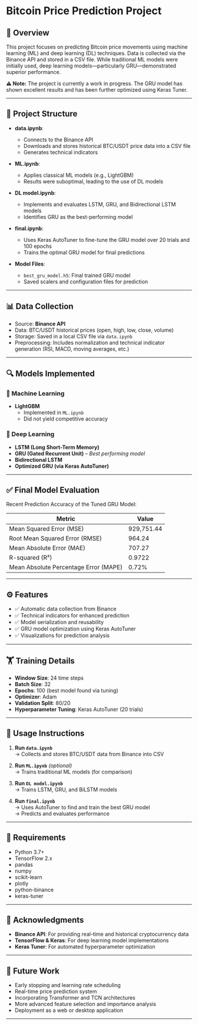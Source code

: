 # Bitcoin Price Prediction Project

## 🧠 Overview
This project focuses on predicting Bitcoin price movements using machine learning (ML) and deep learning (DL) techniques. Data is collected via the Binance API and stored in a CSV file. While traditional ML models were initially used, deep learning models—particularly GRU—demonstrated superior performance.

**⚠️ Note:** The project is currently a work in progress. The GRU model has shown excellent results and has been further optimized using Keras Tuner.

---

## 📁 Project Structure

- **data.ipynb**: 
  - Connects to the Binance API
  - Downloads and stores historical BTC/USDT price data into a CSV file
  - Generates technical indicators

- **ML.ipynb**: 
  - Applies classical ML models (e.g., LightGBM)
  - Results were suboptimal, leading to the use of DL models

- **DL model.ipynb**:
  - Implements and evaluates LSTM, GRU, and Bidirectional LSTM models
  - Identifies GRU as the best-performing model

- **final.ipynb**:
  - Uses Keras AutoTuner to fine-tune the GRU model over 20 trials and 100 epochs
  - Trains the optimal GRU model for final predictions

- **Model Files**:
  - `best_gru_model.h5`: Final trained GRU model
  - Saved scalers and configuration files for prediction

---

## 📊 Data Collection

- Source: **Binance API**
- Data: BTC/USDT historical prices (open, high, low, close, volume)
- Storage: Saved in a local CSV file via `data.ipynb`
- Preprocessing: Includes normalization and technical indicator generation (RSI, MACD, moving averages, etc.)

---

## 🔍 Models Implemented

### 📌 Machine Learning
- **LightGBM**  
  - Implemented in `ML.ipynb`  
  - Did not yield competitive accuracy

### 📌 Deep Learning
- **LSTM (Long Short-Term Memory)**  
- **GRU (Gated Recurrent Unit)** – *Best performing model*  
- **Bidirectional LSTM**  
- **Optimized GRU (via Keras AutoTuner)**

---

## ✅ Final Model Evaluation

Recent Prediction Accuracy of the Tuned GRU Model:

| Metric                          | Value     |
|---------------------------------|-----------|
| Mean Squared Error (MSE)        | 929,751.44 |
| Root Mean Squared Error (RMSE)  | 964.24    |
| Mean Absolute Error (MAE)       | 707.27    |
| R-squared (R²)                  | 0.9722    |
| Mean Absolute Percentage Error (MAPE) | 0.72% |

---

## ⚙️ Features

- ✅ Automatic data collection from Binance
- ✅ Technical indicators for enhanced prediction
- ✅ Model serialization and reusability
- ✅ GRU model optimization using Keras AutoTuner
- ✅ Visualizations for prediction analysis

---

## 🏋️ Training Details

- **Window Size**: 24 time steps
- **Batch Size**: 32
- **Epochs**: 100 (best model found via tuning)
- **Optimizer**: Adam
- **Validation Split**: 80/20
- **Hyperparameter Tuning**: Keras AutoTuner (20 trials)

---

## 🚀 Usage Instructions

1. **Run `data.ipynb`**  
   → Collects and stores BTC/USDT data from Binance into CSV

2. **Run `ML.ipynb`** *(optional)*  
   → Trains traditional ML models (for comparison)

3. **Run `DL model.ipynb`**  
   → Trains LSTM, GRU, and BiLSTM models

4. **Run `final.ipynb`**  
   → Uses AutoTuner to find and train the best GRU model  
   → Predicts and evaluates performance

---

## 🧰 Requirements

- Python 3.7+
- TensorFlow 2.x
- pandas
- numpy
- scikit-learn
- plotly
- python-binance
- keras-tuner

---

## 🙏 Acknowledgments

- **Binance API**: For providing real-time and historical cryptocurrency data
- **TensorFlow & Keras**: For deep learning model implementations
- **Keras Tuner**: For automated hyperparameter optimization

---

## 📌 Future Work

- Early stopping and learning rate scheduling
- Real-time price prediction system
- Incorporating Transformer and TCN architectures
- More advanced feature selection and importance analysis
- Deployment as a web or desktop application

---
